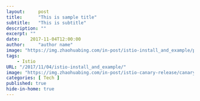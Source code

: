 ```yaml
---
layout:     post
title:      "This is sample title"
subtitle:   "This is subtitle"
description: ""
excerpt: ""
date:    2017-11-04T12:00:00
author:     "author name"
image: "https://img.zhaohuabing.com/in-post/istio-install_and_example/post-bg.jpg"
tags:
    - Istio
URL: "/2017/11/04/istio-install_and_example/"
image: "https://img.zhaohuabing.com/in-post/istio-canary-release/canary_bg.jpg"
categories: [ Tech ]
published: true
hide-in-home: true
---
```

